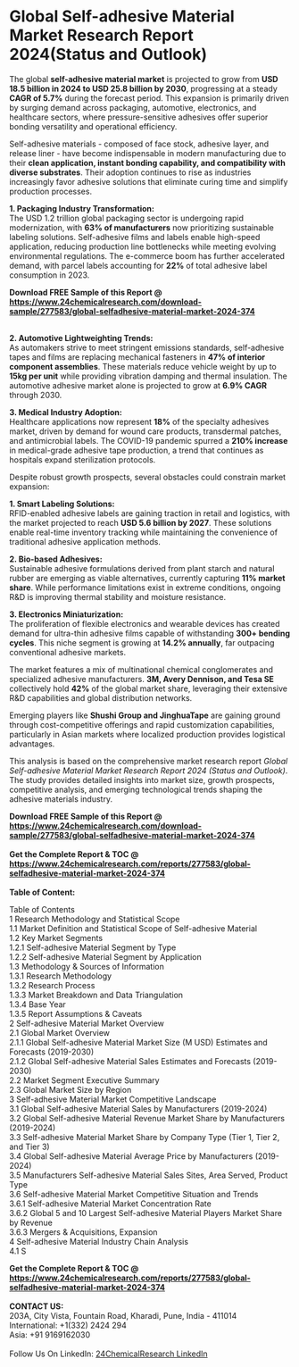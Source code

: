 <h1>Global Self-adhesive Material Market Research Report 2024(Status and Outlook)</h1><p>The global <strong>self-adhesive material market</strong> is projected to grow from <strong>USD 18.5 billion in 2024 to USD 25.8 billion by 2030</strong>, progressing at a steady <strong>CAGR of 5.7%</strong> during the forecast period. This expansion is primarily driven by surging demand across packaging, automotive, electronics, and healthcare sectors, where pressure-sensitive adhesives offer superior bonding versatility and operational efficiency.</p><p>Self-adhesive materials - composed of face stock, adhesive layer, and release liner - have become indispensable in modern manufacturing due to their <strong>clean application, instant bonding capability, and compatibility with diverse substrates</strong>. Their adoption continues to rise as industries increasingly favor adhesive solutions that eliminate curing time and simplify production processes.</p><p><strong>1. Packaging Industry Transformation:</strong><br>
The USD 1.2 trillion global packaging sector is undergoing rapid modernization, with <strong>63% of manufacturers</strong> now prioritizing sustainable labeling solutions. Self-adhesive films and labels enable high-speed application, reducing production line bottlenecks while meeting evolving environmental regulations. The e-commerce boom has further accelerated demand, with parcel labels accounting for <strong>22%</strong> of total adhesive label consumption in 2023.</p><div><b>Download FREE Sample of this Report @ 
            <a href="https://www.24chemicalresearch.com/download-sample/277583/global-selfadhesive-material-market-2024-374">
            https://www.24chemicalresearch.com/download-sample/277583/global-selfadhesive-material-market-2024-374</a></b></div><br><p><strong>2. Automotive Lightweighting Trends:</strong><br>
As automakers strive to meet stringent emissions standards, self-adhesive tapes and films are replacing mechanical fasteners in <strong>47% of interior component assemblies</strong>. These materials reduce vehicle weight by up to <strong>15kg per unit</strong> while providing vibration damping and thermal insulation. The automotive adhesive market alone is projected to grow at <strong>6.9% CAGR</strong> through 2030.</p><p><strong>3. Medical Industry Adoption:</strong><br>
Healthcare applications now represent <strong>18%</strong> of the specialty adhesives market, driven by demand for wound care products, transdermal patches, and antimicrobial labels. The COVID-19 pandemic spurred a <strong>210% increase</strong> in medical-grade adhesive tape production, a trend that continues as hospitals expand sterilization protocols.</p><p>Despite robust growth prospects, several obstacles could constrain market expansion:</p><p><strong>1. Smart Labeling Solutions:</strong><br>
RFID-enabled adhesive labels are gaining traction in retail and logistics, with the market projected to reach <strong>USD 5.6 billion by 2027</strong>. These solutions enable real-time inventory tracking while maintaining the convenience of traditional adhesive application methods.</p><p><strong>2. Bio-based Adhesives:</strong><br>
Sustainable adhesive formulations derived from plant starch and natural rubber are emerging as viable alternatives, currently capturing <strong>11% market share</strong>. While performance limitations exist in extreme conditions, ongoing R&amp;D is improving thermal stability and moisture resistance.</p><p><strong>3. Electronics Miniaturization:</strong><br>
The proliferation of flexible electronics and wearable devices has created demand for ultra-thin adhesive films capable of withstanding <strong>300+ bending cycles</strong>. This niche segment is growing at <strong>14.2% annually</strong>, far outpacing conventional adhesive markets.</p><p>The market features a mix of multinational chemical conglomerates and specialized adhesive manufacturers. <strong>3M, Avery Dennison, and Tesa SE</strong> collectively hold <strong>42%</strong> of the global market share, leveraging their extensive R&amp;D capabilities and global distribution networks.</p><p>Emerging players like <strong>Shushi Group and JinghuaTape</strong> are gaining ground through cost-competitive offerings and rapid customization capabilities, particularly in Asian markets where localized production provides logistical advantages.</p><p>This analysis is based on the comprehensive market research report <em>Global Self-adhesive Material Market Research Report 2024 (Status and Outlook)</em>. The study provides detailed insights into market size, growth prospects, competitive analysis, and emerging technological trends shaping the adhesive materials industry.</p><div><b>Download FREE Sample of this Report @ 
            <a href="https://www.24chemicalresearch.com/download-sample/277583/global-selfadhesive-material-market-2024-374">
            https://www.24chemicalresearch.com/download-sample/277583/global-selfadhesive-material-market-2024-374</a></b></div><br><div><b>Get the Complete Report & TOC @ 
            <a href="https://www.24chemicalresearch.com/reports/277583/global-selfadhesive-material-market-2024-374">
            https://www.24chemicalresearch.com/reports/277583/global-selfadhesive-material-market-2024-374</a></b></div><br>
            <b>Table of Content:</b><p>Table of Contents<br />
1 Research Methodology and Statistical Scope<br />
1.1 Market Definition and Statistical Scope of Self-adhesive Material<br />
1.2 Key Market Segments<br />
1.2.1 Self-adhesive Material Segment by Type<br />
1.2.2 Self-adhesive Material Segment by Application<br />
1.3 Methodology & Sources of Information<br />
1.3.1 Research Methodology<br />
1.3.2 Research Process<br />
1.3.3 Market Breakdown and Data Triangulation<br />
1.3.4 Base Year<br />
1.3.5 Report Assumptions & Caveats<br />
2 Self-adhesive Material Market Overview<br />
2.1 Global Market Overview<br />
2.1.1 Global Self-adhesive Material Market Size (M USD) Estimates and Forecasts (2019-2030)<br />
2.1.2 Global Self-adhesive Material Sales Estimates and Forecasts (2019-2030)<br />
2.2 Market Segment Executive Summary<br />
2.3 Global Market Size by Region<br />
3 Self-adhesive Material Market Competitive Landscape<br />
3.1 Global Self-adhesive Material Sales by Manufacturers (2019-2024)<br />
3.2 Global Self-adhesive Material Revenue Market Share by Manufacturers (2019-2024)<br />
3.3 Self-adhesive Material Market Share by Company Type (Tier 1, Tier 2, and Tier 3)<br />
3.4 Global Self-adhesive Material Average Price by Manufacturers (2019-2024)<br />
3.5 Manufacturers Self-adhesive Material Sales Sites, Area Served, Product Type<br />
3.6 Self-adhesive Material Market Competitive Situation and Trends<br />
3.6.1 Self-adhesive Material Market Concentration Rate<br />
3.6.2 Global 5 and 10 Largest Self-adhesive Material Players Market Share by Revenue<br />
3.6.3 Mergers & Acquisitions, Expansion<br />
4 Self-adhesive Material Industry Chain Analysis<br />
4.1 S</p><div><b>Get the Complete Report & TOC @ 
            <a href="https://www.24chemicalresearch.com/reports/277583/global-selfadhesive-material-market-2024-374">
            https://www.24chemicalresearch.com/reports/277583/global-selfadhesive-material-market-2024-374</a></b></div><br><b>CONTACT US:</b><br>
            203A, City Vista, Fountain Road, Kharadi, Pune, India - 411014<br>
            International: +1(332) 2424 294<br>
            Asia: +91 9169162030 <br><br>
            Follow Us On LinkedIn: <a href="https://www.linkedin.com/company/24chemicalresearch/">24ChemicalResearch LinkedIn</a>